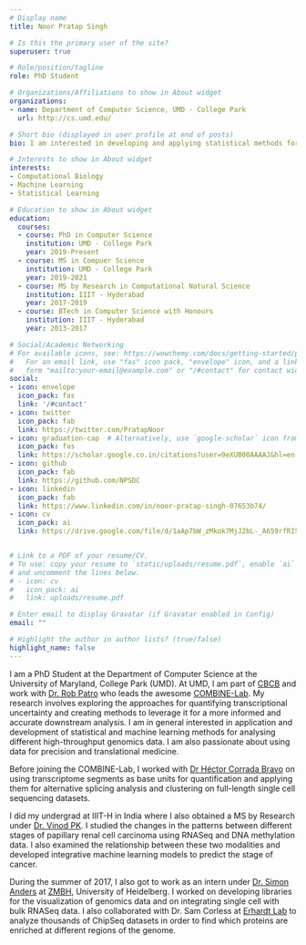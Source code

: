 ```yaml
---
# Display name
title: Noor Pratap Singh

# Is this the primary user of the site?
superuser: true

# Role/position/tagline
role: PhD Student

# Organizations/Affiliations to show in About widget
organizations:
- name: Department of Computer Science, UMD - College Park
  url: http://cs.umd.edu/

# Short bio (displayed in user profile at end of posts)
bio: I am interested in developing and applying statistical methods for analysis of high-throughput genomics data.

# Interests to show in About widget
interests:
- Computational Biology
- Machine Learning
- Statistical Learning

# Education to show in About widget
education:
  courses:
  - course: PhD in Computer Science
    institution: UMD - College Park
    year: 2019-Present
  - course: MS in Compuer Science
    institution: UMD - College Park
    year: 2019-2021
  - course: MS by Research in Computational Natural Science
    institution: IIIT - Hyderabad
    year: 2017-2019
  - course: BTech in Computer Science with Honours
    institution: IIIT - Hyderabad
    year: 2013-2017

# Social/Academic Networking
# For available icons, see: https://wowchemy.com/docs/getting-started/page-builder/#icons
#   For an email link, use "fas" icon pack, "envelope" icon, and a link in the
#   form "mailto:your-email@example.com" or "/#contact" for contact widget.
social:
- icon: envelope
  icon_pack: fas
  link: '/#contact'
- icon: twitter
  icon_pack: fab
  link: https://twitter.com/PratapNoor
- icon: graduation-cap  # Alternatively, use `google-scholar` icon from `ai` icon pack
  icon_pack: fas
  link: https://scholar.google.co.in/citations?user=9eXUB00AAAAJ&hl=en
- icon: github
  icon_pack: fab
  link: https://github.com/NPSDC
- icon: linkedin
  icon_pack: fab
  link: https://www.linkedin.com/in/noor-pratap-singh-07653b74/
- icon: cv
  icon_pack: ai
  link: https://drive.google.com/file/d/1aAp7bW_zMkok7MjJ2bL-_A659rfRI550/view?usp=sharing


# Link to a PDF of your resume/CV.
# To use: copy your resume to `static/uploads/resume.pdf`, enable `ai` icons in `params.toml`, 
# and uncomment the lines below.
# - icon: cv
#   icon_pack: ai
#   link: uploads/resume.pdf

# Enter email to display Gravatar (if Gravatar enabled in Config)
email: ""

# Highlight the author in author lists? (true/false)
highlight_name: false
---
```


I am a PhD Student at the Department of Computer Science at the University of Maryland, College Park (UMD). At UMD, I am part of [CBCB](https://www.cbcb.umd.edu/) and work with [Dr. Rob Patro](http://www.robpatro.com/redesign/) who leads the awesome [COMBINE-Lab](https://combine-lab.github.io/). My research involves exploring the approaches for quantifying transcriptional uncertainty and creating methods to leverage it for a more informed and accurate downstream analysis. I am in general interested in application and development of statistical and machine learning methods for analysing different high-throughput genomics data. I am also passionate about using data for precision and translational medicine.

Before joining the COMBINE-Lab, I worked with [Dr Héctor Corrada Bravo](https://www.hcbravo.org/) on using transcriptome segments as base units for quantification and applying them for alternative splicing analysis and clustering on full-length single cell sequencing datasets.

I did my undergrad at IIIT-H in India where I also obtained a MS by Research under [Dr. Vinod PK](https://faculty.iiit.ac.in/~vinod.pk/team.html). I studied the changes in the patterns between different stages of papillary renal cell carcinoma using RNASeq and DNA methylation data. I also examined the relationship between these two modalities and developed integrative machine learning models to predict the stage of cancer.

During the summer of 2017, I also got to work as an intern under [Dr. Simon Anders](https://www.zmbh.uni-heidelberg.de/Anders/default.shtml) at [ZMBH](https://www.zmbh.uni-heidelberg.de), University of Heidelberg. I worked on developing libraries for the visualization of genomics data and on integrating single cell with bulk RNASeq data. I also collaborated with Dr. Sam Corless at [Erhardt Lab](https://www.zmbh.uni-heidelberg.de/Erhardt/) to analyze thousands of ChipSeq datasets in order to find which proteins are enriched at different regions of the genome.
